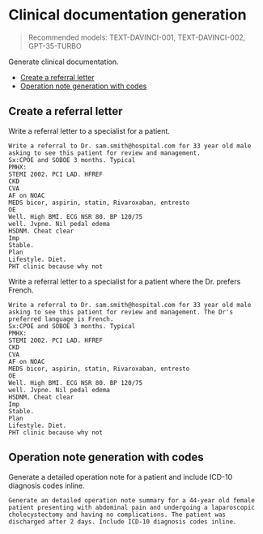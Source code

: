 # Clinical documentation generation

> Recommended models: TEXT-DAVINCI-001, TEXT-DAVINCI-002, GPT-35-TURBO

Generate clinical documentation.

- [Create a referral letter](#create-a-referral-letter)
- [Operation note generation with codes](#operation-note-generation-with-codes)

## Create a referral letter

Write a referral letter to a specialist for a patient.

```text
Write a referral to Dr. sam.smith@hospital.com for 33 year old male asking to see this patient for review and management.
Sx:CPOE and SOBOE 3 months. Typical
PMHX:
STEMI 2002. PCI LAD. HFREF
CKD
CVA
AF on NOAC
MEDS bicor, aspirin, statin, Rivaroxaban, entresto
OE
Well. High BMI. ECG NSR 80. BP 120/75
well. Jvpne. Nil pedal edema
HSDNM. Cheat clear
Imp
Stable.
Plan
Lifestyle. Diet.
PHT clinic because why not
```

Write a referral letter to a specialist for a patient where the Dr. prefers French.

```text
Write a referral to Dr. sam.smith@hospital.com for 33 year old male asking to see this patient for review and management. The Dr's preferred language is French.
Sx:CPOE and SOBOE 3 months. Typical
PMHX:
STEMI 2002. PCI LAD. HFREF
CKD
CVA
AF on NOAC
MEDS bicor, aspirin, statin, Rivaroxaban, entresto
OE
Well. High BMI. ECG NSR 80. BP 120/75
well. Jvpne. Nil pedal edema
HSDNM. Cheat clear
Imp
Stable.
Plan
Lifestyle. Diet.
PHT clinic because why not
```

## Operation note generation with codes

Generate a detailed operation note for a patient and include ICD-10 diagnosis codes inline.

```text
Generate an detailed operation note summary for a 44-year old female patient presenting with abdominal pain and undergoing a laparoscopic cholecystectomy and having no complications. The patient was discharged after 2 days. Include ICD-10 diagnosis codes inline.
```
